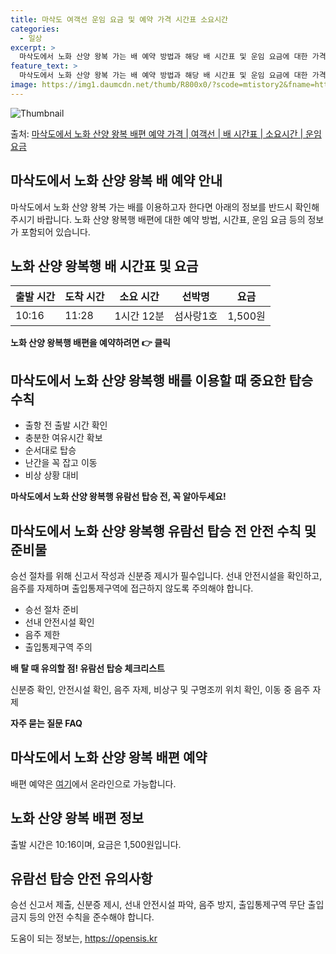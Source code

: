 ```yaml
---
title: 마삭도 여객선 운임 요금 및 예약 가격 시간표 소요시간
categories:
  - 일상
excerpt: >
  마삭도에서 노화 산양 왕복 가는 배 예약 방법과 해당 배 시간표 및 운임 요금에 대한 가격 정보를 안내 드리겠습니다. 안전하고 재밋는 노화 산양 왕복행 여행을 위해 아래 정보 참고하시기 바랍니다. 노화 산양 왕복행 배편 예약하기 👈 클릭마삭도에서 노화 산양 왕복행 배 시간표출발 시간도착 시간소요 시간선박명요금10:1611:281시간 12분섬사랑1호1,500원노화 산양 왕복행 배편 예약하기 👈 클릭마삭도에서 노화 산양 왕복행 여객선 탑승 시 이용수칙 마삭도에서 노화 산양 왕복행 배를 이용할 때 반드시 숙지해야 할 중요한 탑승 수칙들을 소개합니다. 1) 출항 전 출발 시간 확인 선박의 출항 시간을 미리 확인하세요. 2) 충분한 여유시간 확보 혼잡을 피하기 위해 출발 전 매표소를 방문하여 충분한 여유시간을 가..
feature_text: >
  마삭도에서 노화 산양 왕복 가는 배 예약 방법과 해당 배 시간표 및 운임 요금에 대한 가격 정보를 안내 드리겠습니다. 안전하고 재밋는 노화 산양 왕복행 여행을 위해 아래 정보 참고하시기 바랍니다. 노화 산양 왕복행 배편 예약하기 👈 클릭마삭도에서 노화 산양 왕복행 배 시간표출발 시간도착 시간소요 시간선박명요금10:1611:281시간 12분섬사랑1호1,500원노화 산양 왕복행 배편 예약하기 👈 클릭마삭도에서 노화 산양 왕복행 여객선 탑승 시 이용수칙 마삭도에서 노화 산양 왕복행 배를 이용할 때 반드시 숙지해야 할 중요한 탑승 수칙들을 소개합니다. 1) 출항 전 출발 시간 확인 선박의 출항 시간을 미리 확인하세요. 2) 충분한 여유시간 확보 혼잡을 피하기 위해 출발 전 매표소를 방문하여 충분한 여유시간을 가..
image: https://img1.daumcdn.net/thumb/R800x0/?scode=mtistory2&fname=https%3A%2F%2Fblog.kakaocdn.net%2Fdn%2Fz2S38%2FbtsHB6YTZ6O%2F5PHhQq5UILolsaGejk9mA1%2Fimg.webp
---
```


![Thumbnail](https://img1.daumcdn.net/thumb/R800x0/?scode=mtistory2&fname=https%3A%2F%2Fblog.kakaocdn.net%2Fdn%2Fz2S38%2FbtsHB6YTZ6O%2F5PHhQq5UILolsaGejk9mA1%2Fimg.webp)

<p>출처: <a href="https://opensis.kr/entry/%EB%A7%88%EC%82%AD%EB%8F%84%EC%97%90%EC%84%9C-%EB%85%B8%ED%99%94-%EC%82%B0%EC%96%91-%EC%99%95%EB%B3%B5-%EB%B0%B0%ED%8E%B8-%EC%98%88%EC%95%BD-%EA%B0%80%EA%B2%A9-%EC%97%AC%EA%B0%9D%EC%84%A0-%EB%B0%B0-%EC%8B%9C%EA%B0%84%ED%91%9C-%EC%86%8C%EC%9A%94%EC%8B%9C%EA%B0%84-%EC%9A%B4%EC%9E%84-%EC%9A%94%EA%B8%88" rel="dofollow">마삭도에서 노화 산양 왕복 배편 예약 가격 | 여객선 | 배 시간표 | 소요시간 | 운임 요금</a> </p>

## 마삭도에서 노화 산양 왕복 배 예약 안내

마삭도에서 노화 산양 왕복 가는 배를 이용하고자 한다면 아래의 정보를 반드시 확인해주시기 바랍니다. 노화 산양 왕복행 배편에 대한 예약
방법, 시간표, 운임 요금 등의 정보가 포함되어 있습니다.



## 노화 산양 왕복행 배 시간표 및 요금

출발 시간 | 도착 시간 | 소요 시간 | 선박명 | 요금  
---|---|---|---|---  
10:16 | 11:28 | 1시간 12분 | 섬사랑1호 | 1,500원  
**노화 산양 왕복행 배편을 예약하려면 👉 클릭**



## 마삭도에서 노화 산양 왕복행 배를 이용할 때 중요한 탑승 수칙

  * 출항 전 출발 시간 확인
  * 충분한 여유시간 확보
  * 순서대로 탑승
  * 난간을 꼭 잡고 이동
  * 비상 상황 대비

**마삭도에서 노화 산양 왕복행 유람선 탑승 전, 꼭 알아두세요!**



## 마삭도에서 노화 산양 왕복행 유람선 탑승 전 안전 수칙 및 준비물

승선 절차를 위해 신고서 작성과 신분증 제시가 필수입니다. 선내 안전시설을 확인하고, 음주를 자제하며 출입통제구역에 접근하지 않도록 주의해야
합니다.

  * 승선 절차 준비
  * 선내 안전시설 확인
  * 음주 제한
  * 출입통제구역 주의

**배 탈 때 유의할 점! 유람선 탑승 체크리스트**

신분증 확인, 안전시설 확인, 음주 자제, 비상구 및 구명조끼 위치 확인, 이동 중 음주 자제

**자주 묻는 질문 FAQ**

## 마삭도에서 노화 산양 왕복 배편 예약

배편 예약은 [여기](링크)에서 온라인으로 가능합니다.

## 노화 산양 왕복 배편 정보

출발 시간은 10:16이며, 요금은 1,500원입니다.

## 유람선 탑승 안전 유의사항

승선 신고서 제출, 신분증 제시, 선내 안전시설 파악, 음주 방지, 출입통제구역 무단 출입 금지 등의 안전 수칙을 준수해야 합니다.



 

도움이 되는 정보는, <a href="https://opensis.kr" rel="dofollow">https://opensis.kr</a>


